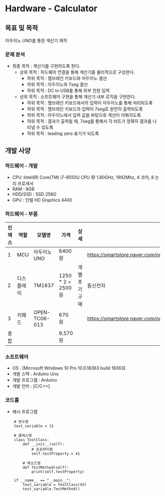 # Hardware - Calculator

## 목표 및 목적
아두이노 UNO를 통한 계산기 제작

### 문제 분석

  
* 최종 목적 : 계산기를 구현하도록 한다.
    * 상위 목적 : 하드웨어 연결을 통해 계산기를 물리적으로 구성한다.
        * 하위 목적 : 멤브레인 키보드와 아두이노 결선
        * 하위 목적 : 아두이노와 7seg 결선
        * 하위 목적 : DC to USB를 통해 외부 전원 입력
    * 상위 목적 : 소프트웨어 구현을 통해 계산기 내부 로직을 구현한다.
        * 하위 목적 : 멤브레인 키보드에서의 입력이 아두이노를 통해 처리되도록
        * 하위 목적 : 멤브레인 키보드의 입력이 7seg로 완전히 출력되도록
        * 하위 목적 : 아두이노에서 입력 값을 바탕으로 계산이 이뤄지도록
        * 하위 목적 : 결과가 출력될 때, 7seg를 통해서 각 비트가 정확히 결과를 나타낼 수 있도록
        * 하위 목적 : leading zero 표기가 되도록

## 개발 사양

### 하드웨어 - 개발
* CPU :Intel(R) Core(TM) i7-8550U CPU @ 1.80GHz, 1992Mhz, 4 코어, 8 논리 프로세서 
* RAM : 8GB
* HDD/SSD : SSD 256G 
* GPU : 인텔 HD Graphics 4400

### 하드웨어 - 부품
|인덱스|역할|모델명|가격|상세|링크|
|---|---|---|---|---|---|
|1| MCU  | 아두이노 UNO   | 6400원|   | https://smartstore.naver.com/openidea/products/4828947299%7C  |
|2| 디스플레이 | TM1637  |1250 * 2 = 2500 원| 개별 추가구매  |  동신전자  |
|3| 키패드  | OPEN-TC06-013  |670원|   | https://smartstore.naver.com/openidea/products/4833221581%7C  |
|총합|   |   |9,570원|   |   |


### 소프트웨어
* OS : [Microsoft Windows 10 Pro 10.0.18363 build 18363]
* 개발 스택 : Arduino Uno
* 개발 프로그램 : Arduino
* 개발 언어 : [C/C++]

### 코드룰
* 예시 프로그램

```
    # 변수명
    test_variable = 13

    # 클래스명
    class TestClass:
        def __init__(self):
            # 프로퍼티명
            self.testProperty = 41

        # 메소드명
        def TestMethod(self):
            print(self.testProperty)
    
    if __name__ == "__main__":
        test_variable = TestClass(43)
        test_variable.TestMethod()
```
